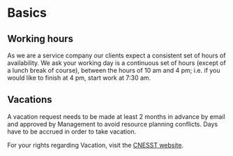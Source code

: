 # Basics

## Working hours

As we are a service company our clients expect a consistent set of hours of availability. We ask
your working day is a continuous set of hours (except of a lunch break of course), between the hours
of 10 am and 4 pm; i.e. if you would like to finish at 4 pm, start work at 7:30 am.

## Vacations

A vacation request needs to be made at least 2 months in advance by email and approved by Management to 
avoid resource planning conflicts. Days have to be accrued in order to take vacation.

For your rights regarding Vacation, visit the [CNESST website](https://www.cnt.gouv.qc.ca/en/leaves-and-absences/vacation/index.html).
